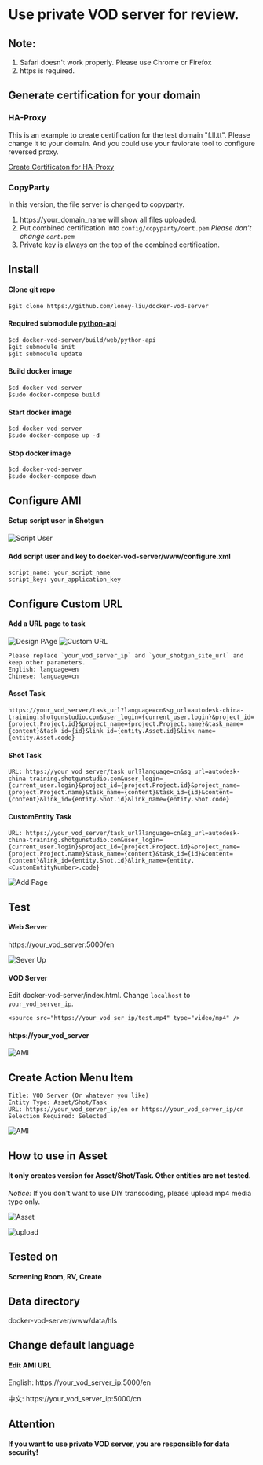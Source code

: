 # Use private VOD server for review.

## Note: 
1. Safari doesn't work properly. Please use Chrome or Firefox
2. https is required.

## Generate certification for your domain

### HA-Proxy
This is an example to create certification for the test domain "f.ll.tt". Please change it to your domain. And you could use your faviorate tool to configure reversed proxy.

[Create Certificaton for HA-Proxy](https://github.com/loney-liu/docker-vod-server/blob/master/proxy/certs/SelfSignedCACert.md)

### CopyParty
In this version, the file server is changed to copyparty. 
1. https://your_domain_name will show all files uploaded.
2. Put combined certification into `config/copyparty/cert.pem` *Please don't change `cert.pem`*
3. Private key is always on the top of the combined certification.

## Install

#### Clone git repo

```
$git clone https://github.com/loney-liu/docker-vod-server
```

#### Required submodule [python-api](https://github.com/shotgunsoftware/python-api)

```
$cd docker-vod-server/build/web/python-api
$git submodule init
$git submodule update
```

#### Build docker image

```
$cd docker-vod-server
$sudo docker-compose build
```

#### Start docker image

```
$cd docker-vod-server
$sudo docker-compose up -d
```

#### Stop docker image

```
$cd docker-vod-server
$sudo docker-compose down
```

## Configure AMI

#### Setup script user in Shotgun

![Script User](https://github.com/loney-liu/docker-vod-server/blob/master/demo/ScriptUser.jpg)

#### Add script user and key to docker-vod-server/www/configure.xml

```
script_name: your_script_name
script_key: your_application_key
```

## Configure Custom URL

#### Add a URL page to task

![Design PAge](https://github.com/loney-liu/docker-vod-server/blob/master/demo/DesignPage.jpg)
![Custom URL](https://github.com/loney-liu/docker-vod-server/blob/master/demo/CustomURL.jpg)

```
Please replace `your_vod_server_ip` and `your_shotgun_site_url` and keep other parameters.
English: language=en
Chinese: language=cn
```

#### Asset Task
`https://your_vod_server/task_url?language=cn&sg_url=autodesk-china-training.shotgunstudio.com&user_login={current_user.login}&project_id={project.Project.id}&project_name={project.Project.name}&task_name={content}&task_id={id}&link_id={entity.Asset.id}&link_name={entity.Asset.code}`

#### Shot Task
`URL: https://your_vod_server/task_url?language=cn&sg_url=autodesk-china-training.shotgunstudio.com&user_login={current_user.login}&project_id={project.Project.id}&project_name={project.Project.name}&task_name={content}&task_id={id}&content={content}&link_id={entity.Shot.id}&link_name={entity.Shot.code}`


#### CustomEntity<Number> Task
`URL: https://your_vod_server/task_url?language=cn&sg_url=autodesk-china-training.shotgunstudio.com&user_login={current_user.login}&project_id={project.Project.id}&project_name={project.Project.name}&task_name={content}&task_id={id}&content={content}&link_id={entity.Shot.id}&link_name={entity.<CustomEntityNumber>.code}`


![Add Page](https://github.com/loney-liu/docker-vod-server/blob/master/demo/AddPage.jpg)

## Test 

#### Web Server

https://your_vod_server:5000/en

![Sever Up](https://github.com/loney-liu/docker-vod-server/blob/master/demo/Server_is_up.jpg)


#### VOD Server

Edit docker-vod-server/index.html. Change `localhost` to `your_vod_server_ip`.

```
<source src="https://your_vod_ser_ip/test.mp4" type="video/mp4" />
```

#### https://your_vod_server

![AMI](https://github.com/loney-liu/docker-vod-server/blob/master/demo/vod.jpg)

## Create Action Menu Item

```
Title: VOD Server (Or whatever you like)
Entity Type: Asset/Shot/Task
URL: https://your_vod_server_ip/en or https://your_vod_server_ip/cn 
Selection Required: Selected
```

![AMI](https://github.com/loney-liu/docker-vod-server/blob/master/demo/Action_Menu_Items.jpg)

## How to use in Asset

#### It only creates version for Asset/Shot/Task. Other entities are not tested.

*Notice:* If you don't want to use DIY transcoding, please upload mp4 media type only.

![Asset](https://github.com/loney-liu/docker-vod-server/blob/master/demo/Asset.jpg)

![upload](https://github.com/loney-liu/docker-vod-server/blob/master/demo/Uploader.jpg)

## Tested on

#### Screening Room, RV, Create

## Data directory

docker-vod-server/www/data/hls

## Change default language

#### Edit AMI URL

English: https://your_vod_server_ip:5000/en

中文: https://your_vod_server_ip:5000/cn

## Attention

#### If you want to use private VOD server, you are responsible for data security!
